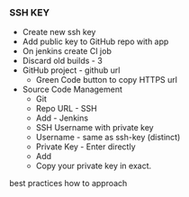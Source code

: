 ### SSH KEY
- Create new ssh key
- Add public key to GitHub repo with app
- On jenkins create CI job
- Discard old builds - 3
- GitHub project - github url
  - Green Code button to copy HTTPS url
- Source Code Management
  - Git
  - Repo URL - SSH
  - Add - Jenkins
  - SSH Username with private key
  - Username - same as ssh-key (distinct)
  - Private Key - Enter directly
  - Add
  - Copy your private key in exact.

best practices
how to approach
